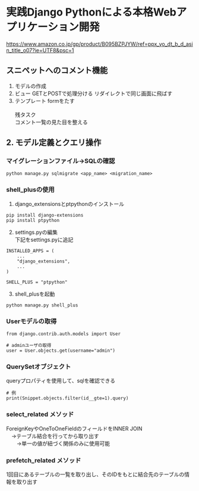 # 実践Django Pythonによる本格Webアプリケーション開発
https://www.amazon.co.jp/gp/product/B095BZPJYW/ref=ppx_yo_dt_b_d_asin_title_o07?ie=UTF8&psc=1

## スニペットへのコメント機能
1. モデルの作成
2. ビュー
    GETとPOSTで処理分ける
    リダイレクトで同じ画面に飛ばす
3. テンプレート
    formをたす
<br><br>
残タスク<br>
    コメント一覧の見た目を整える

## 2. モデル定義とクエリ操作
### マイグレーションファイル→SQLの確認
```
python manage.py sqlmigrate <app_name> <migration_name>
```
### shell_plusの使用
1. django_extensionsとptpythonのインストール
```
pip install django-extensions
pip install ptpython
```
2. settings.pyの編集<br>
下記をsettings.pyに追記
```
INSTALLED_APPS = (
    ...
    "django_extensions",
    ...
)

SHELL_PLUS = "ptpython"
```
3. shell_plusを起動
```
python manage.py shell_plus
```
### Userモデルの取得
```
from django.contrib.auth.models import User

# adminユーザの取得
user = User.objects.get(username="admin")
```
### QuerySetオブジェクト
queryプロパティを使用して、sqlを確認できる
```
# 例
print(Snippet.objects.filter(id__gte=1).query)
```
### select_related メソッド
ForeignKeyやOneToOneFieldのフィールドをINNER JOIN<br>
　→テーブル結合を行ってから取り出す<br>
　　→単一の値が紐づく関係のみに使用可能
### prefetch_related メソッド
1回目にあるテーブルの一覧を取り出し、そのIDをもとに結合先のテーブルの情報を取り出す
